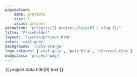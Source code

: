 ```yaml
---
pagination:
    data: projects
    size: 1
    alias: project
permalink: "projects/{{ project.slugs[0] | slug }}/"
title: "Placeholder"
layout: 'layouts/project.html'
color: 'cool-grey'
background: 'rusty-orange'
logo-colours: ['cool-grey', 'pale-blue', 'charcoal-blue']
bodyclass: 'project-page'
---
```

{{ project.data.title[0].text }}